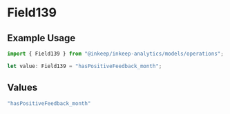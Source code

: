 # Field139

## Example Usage

```typescript
import { Field139 } from "@inkeep/inkeep-analytics/models/operations";

let value: Field139 = "hasPositiveFeedback_month";
```

## Values

```typescript
"hasPositiveFeedback_month"
```
